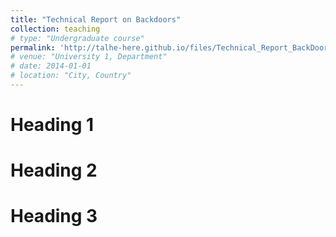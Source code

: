 ```yaml
---
title: "Technical Report on Backdoors"
collection: teaching
# type: "Undergraduate course"
permalink: 'http://talhe-here.github.io/files/Technical_Report_BackDoor_Talha.pdf'
# venue: "University 1, Department"
# date: 2014-01-01
# location: "City, Country"
---
```


Heading 1
======

Heading 2
======

Heading 3
======